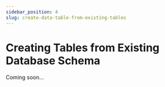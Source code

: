 ```yaml
---
sidebar_position: 4
slug: create-data-table-from-existing-tables
---
```


# Creating Tables from Existing Database Schema

Coming soon...
